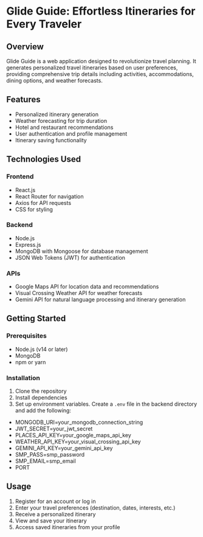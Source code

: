 # Glide Guide: Effortless Itineraries for Every Traveler

## Overview

Glide Guide is a web application designed to revolutionize travel planning. It generates personalized travel itineraries based on user preferences, providing comprehensive trip details including activities, accommodations, dining options, and weather forecasts.

## Features

- Personalized itinerary generation
- Weather forecasting for trip duration
- Hotel and restaurant recommendations
- User authentication and profile management
- Itinerary saving functionality

## Technologies Used

### Frontend

- React.js
- React Router for navigation
- Axios for API requests
- CSS for styling

### Backend

- Node.js
- Express.js
- MongoDB with Mongoose for database management
- JSON Web Tokens (JWT) for authentication

### APIs

- Google Maps API for location data and recommendations
- Visual Crossing Weather API for weather forecasts
- Gemini API for natural language processing and itinerary generation

## Getting Started

### Prerequisites

- Node.js (v14 or later)
- MongoDB
- npm or yarn

### Installation

1. Clone the repository
2. Install dependencies
3. Set up environment variables. Create a `.env` file in the backend directory and add the following:

- MONGODB_URI=your_mongodb_connection_string
- JWT_SECRET=your_jwt_secret
- PLACES_API_KEY=your_google_maps_api_key
- WEATHER_API_KEY=your_visual_crossing_api_key
- GEMINI_API_KEY=your_gemini_api_key
- SMP_PASS=smp_password
- SMP_EMAIL=smp_email
- PORT

## Usage

1. Register for an account or log in
2. Enter your travel preferences (destination, dates, interests, etc.)
3. Receive a personalized itinerary
4. View and save your itinerary
5. Access saved itineraries from your profile

